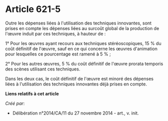 # Article 621-5

Outre les dépenses liées à l'utilisation des techniques innovantes, sont prises en compte les dépenses liées au surcoût
global de la production de l'œuvre induit par ces techniques, à hauteur de : 

1° Pour les œuvres ayant recours aux techniques stéréoscopiques, 15 % du coût définitif de l'œuvre, sauf en ce qui concerne
les œuvres d'animation pour lesquelles ce pourcentage est ramené à 5 % ; 

2° Pour les autres œuvres, 5 % du coût définitif de l'œuvre prorata temporis des scènes utilisant ces techniques. 

Dans les deux cas, le coût définitif de l'œuvre est minoré des dépenses liées à l'utilisation des techniques innovantes déjà
prises en compte.

**Liens relatifs à cet article**

_Créé par_:

  - Délibération n°2014/CA/11 du 27 novembre 2014 - art., v. init.

